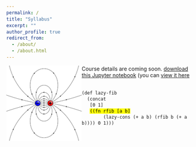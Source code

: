 ```yaml
---
permalink: /
title: "Syllabus"
excerpt: ""
author_profile: true
redirect_from: 
  - /about/
  - /about.html
---
```


Course details are coming soon.
<img src="images/profile-b&w-lowquality.png" align="left" width="200" />
[download this Jupyter notebook](jupyter/HW1-GradientProblem.ipynb) (you can [view it here](https://github.com/emtilt/ph410f19/blob/master/jupyter/HW1-GradientProblem.ipynb)
<pre><code data-trim data-noescape>
(def lazy-fib
  (concat
   [0 1]
   <mark>((fn rfib [a b]</mark>
        (lazy-cons (+ a b) (rfib b (+ a b)))) 0 1)))
</code></pre>
